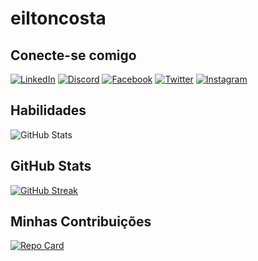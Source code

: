 # eiltoncosta

## Conecte-se comigo
[![LinkedIn](https://img.shields.io/badge/LinkedIn-000?style=for-the-badge&logo=linkedin&logoColor=0E76A8)](https://www.linkedin.com/in/eilton-costa-87672353/)
[![Discord](https://img.shields.io/badge/Discord-000?style=for-the-badge&logo=discord)](https://www.discord.com/in/budegadebiliueilton/)
[![Facebook](https://img.shields.io/badge/Facebook-000?style=for-the-badge&logo=facebook)](https://www.facebook.com/eiltonsantos/)
[![Twitter](https://img.shields.io/badge/Twitter-000?style=for-the-badge&logo=twitter)](https://twitter.com/eilton)
[![Instagram](https://img.shields.io/badge/Instagram-000?style=for-the-badge&logo=instagram)](https://www.instagram.com/eilton_costa/)

## Habilidades
![GitHub Stats](https://github-readme-stats.vercel.app/api?username=eiltoncosta&theme=transparent&bg_color=000&border_color=30A3DC&show_icons=true&icon_color=30A3DC&title_color=E94D5F&text_color=FFF)

## GitHub Stats
[![GitHub Streak](https://streak-stats.demolab.com/?user=eiltoncosta&theme=bear&background=000&border=30A3DC&dates=FFF)](https://git.io/streak-stats)

## Minhas Contribuições
[![Repo Card](https://github-readme-stats.vercel.app/api/pin/?username=eiltoncosta&repo=dio-lab-open-source&bg_color=000&border_color=30A3DC&show_icons=true&icon_color=30A3DC&title_color=E94D5F&text_color=FFF)](https://github.com/SEUUSERNAME/SEUREPOSITORIO)
